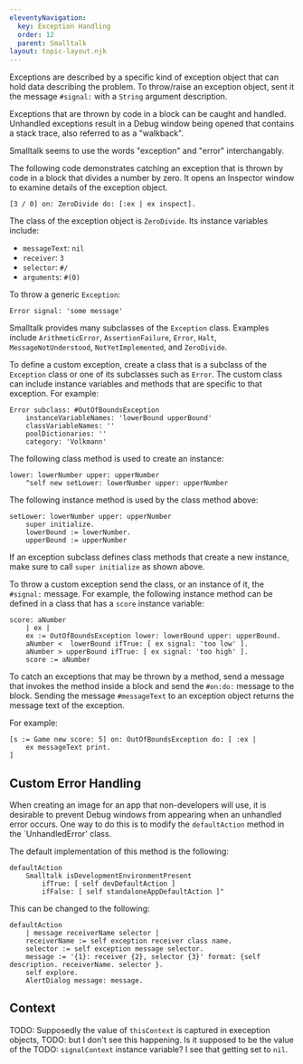 ```yaml
---
eleventyNavigation:
  key: Exception Handling
  order: 12
  parent: Smalltalk
layout: topic-layout.njk
---
```


Exceptions are described by a specific kind of exception object
that can hold data describing the problem.
To throw/raise an exception object, sent it the
message `#signal:` with a `String` argument description.

Exceptions that are thrown by code in a block can be caught and handled.
Unhandled exceptions result in a Debug window being opened
that contains a stack trace, also referred to as a "walkback".

Smalltalk seems to use the words "exception" and "error" interchangably.

The following code demonstrates catching an exception
that is thrown by code in a block that divides a number by zero.
It opens an Inspector window to examine details of the exception object.

```smalltalk
[3 / 0] on: ZeroDivide do: [:ex | ex inspect].
```

The class of the exception object is `ZeroDivide`.
Its instance variables include:

- `messageText`: `nil`
- `receiver`: `3`
- `selector`: `#/`
- `arguments`: `#(0)`

To throw a generic `Exception`:

```smalltalk
Error signal: 'some message'
```

Smalltalk provides many subclasses of the `Exception` class.
Examples include `ArithmeticError`, `AssertionFailure`, `Error`, `Halt`,
`MessageNotUnderstood`, `NotYetImplemented`, and `ZeroDivide`.

To define a custom exception, create a class that is a subclass
of the `Exception` class or one of its subclasses such as `Error`.
The custom class can include instance variables and methods
that are specific to that exception.
For example:

```smalltalk
Error subclass: #OutOfBoundsException
    instanceVariableNames: 'lowerBound upperBound'
    classVariableNames: ''
    poolDictionaries: ''
    category: 'Volkmann'
```

The following class method is used to create an instance:

```smalltalk
lower: lowerNumber upper: upperNumber
    ^self new setLower: lowerNumber upper: upperNumber
```

The following instance method is used by the class method above:

```smalltalk
setLower: lowerNumber upper: upperNumber
    super initialize.
    lowerBound := lowerNumber.
    upperBound := upperNumber
```

If an exception subclass defines class methods that create a new instance,
make sure to call `super initialize` as shown above.

To throw a custom exception send the class, or an instance of it,
the `#signal:` message.
For example, the following instance method can be defined
in a class that has a `score` instance variable:

```smalltalk
score: aNumber
    | ex |
    ex := OutOfBoundsException lower: lowerBound upper: upperBound.
    aNumber <  lowerBound ifTrue: [ ex signal: 'too low' ].
    aNumber > upperBound ifTrue: [ ex signal: 'too high' ].
    score := aNumber
```

To catch an exceptions that may be thrown by a method,
send a message that invokes the method inside a block
and send the `#on:do:` message to the block.
Sending the message `#messageText` to an exception object
returns the message text of the exception.

For example:

```smalltalk
[s := Game new score: 5] on: OutOfBoundsException do: [ :ex |
    ex messageText print.
]
```

## Custom Error Handling

When creating an image for an app that non-developers will use,
it is desirable to prevent Debug windows from appearing
when an unhandled error occurs.
One way to do this is to modify the `defaultAction` method
in the `UnhandledError' class.

The default implementation of this method is the following:

```smalltalk
defaultAction
    Smalltalk isDevelopmentEnvironmentPresent
        ifTrue: [ self devDefaultAction ]
        ifFalse: [ self standaloneAppDefaultAction ]"
```

This can be changed to the following:

```smalltalk
defaultAction
    | message receiverName selector |
    receiverName := self exception receiver class name.
    selector := self exception message selector.
    message := '{1}: receiver {2}, selector {3}' format: {self description. receiverName. selector }.
    self explore.
    AlertDialog message: message.
```

## Context

TODO: Supposedly the value of `thisContext` is captured in exeception objects,
TODO: but I don't see this happening. Is it supposed to be the value of the
TODO: `signalContext` instance variable? I see that getting set to `nil`.
